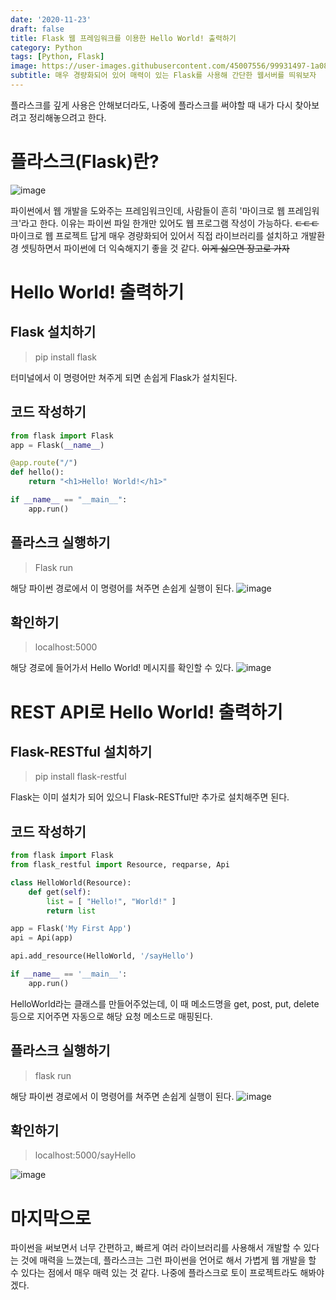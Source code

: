 ```yaml
---
date: '2020-11-23'
draft: false
title: Flask 웹 프레임워크를 이용한 Hello World! 출력하기
category: Python
tags: [Python, Flask]
image: https://user-images.githubusercontent.com/45007556/99931497-1a08df00-2d98-11eb-8b9a-8024dd4b4a69.png
subtitle: 매우 경량화되어 있어 매력이 있는 Flask를 사용해 간단한 웹서버를 띄워보자
---
```


플라스크를 깊게 사용은 안해보더라도, 나중에 플라스크를 써야할 때 내가 다시 찾아보려고 정리해놓으려고 한다.

# 플라스크(Flask)란?

![image](https://user-images.githubusercontent.com/45007556/99931497-1a08df00-2d98-11eb-8b9a-8024dd4b4a69.png)

파이썬에서 웹 개발을 도와주는 프레임워크인데, 사람들이 흔히 '마이크로 웹 프레임워크'라고 한다. 이유는 파이썬 파일 한개만 있어도 웹 프로그램 작성이 가능하다. ~~ㄷㄷㄷ~~
마이크로 웹 프로젝트 답게 매우 경량화되어 있어서 직접 라이브러리를 설치하고 개발환경 셋팅하면서 파이썬에 더 익숙해지기 좋을 것 같다. ~~이게 싫으면 장고로 가자~~

# Hello World! 출력하기

## Flask 설치하기

> pip install flask

터미널에서 이 명령어만 쳐주게 되면 손쉽게 Flask가 설치된다.

## 코드 작성하기

```py
from flask import Flask
app = Flask(__name__)

@app.route("/")
def hello():
    return "<h1>Hello! World!</h1>"

if __name__ == "__main__":
    app.run()
```

## 플라스크 실행하기

> Flask run

해당 파이썬 경로에서 이 명령어를 쳐주면 손쉽게 실행이 된다.
![image](https://user-images.githubusercontent.com/45007556/99931839-6e608e80-2d99-11eb-98bd-721dff6bef54.png)

## 확인하기

> localhost:5000

해당 경로에 들어가서 Hello World! 메시지를 확인할 수 있다.
![image](https://user-images.githubusercontent.com/45007556/99931902-9f40c380-2d99-11eb-9c4d-1637fba6e0e8.png)

# REST API로 Hello World! 출력하기

## Flask-RESTful 설치하기

> pip install flask-restful

Flask는 이미 설치가 되어 있으니 Flask-RESTful만 추가로 설치해주면 된다.

## 코드 작성하기

```py
from flask import Flask
from flask_restful import Resource, reqparse, Api

class HelloWorld(Resource):
    def get(self):
        list = [ "Hello!", "World!" ]
        return list

app = Flask('My First App')
api = Api(app)

api.add_resource(HelloWorld, '/sayHello')

if __name__ == '__main__':
    app.run()
```

HelloWorld라는 클래스를 만들어주었는데, 이 때 메소드명을 get, post, put, delete 등으로 지어주면 자동으로 해당 요청 메소드로 매핑된다.

## 플라스크 실행하기

> flask run

해당 파이썬 경로에서 이 명령어를 쳐주면 손쉽게 실행이 된다.
![image](https://user-images.githubusercontent.com/45007556/99932130-7d940c00-2d9a-11eb-922e-65e404897d78.png)

## 확인하기

> localhost:5000/sayHello

![image](https://user-images.githubusercontent.com/45007556/99932243-d82d6800-2d9a-11eb-8c07-8406bcec48c0.png)

# 마지막으로

파이썬을 써보면서 너무 간편하고, 빠르게 여러 라이브러리를 사용해서 개발할 수 있다는 것에 매력을 느꼈는데, 플라스크는 그런 파이썬을 언어로 해서 가볍게 웹 개발을 할 수 있다는 점에서 매우 매력 있는 것 같다. 나중에 플라스크로 토이 프로젝트라도 해봐야 겠다.
